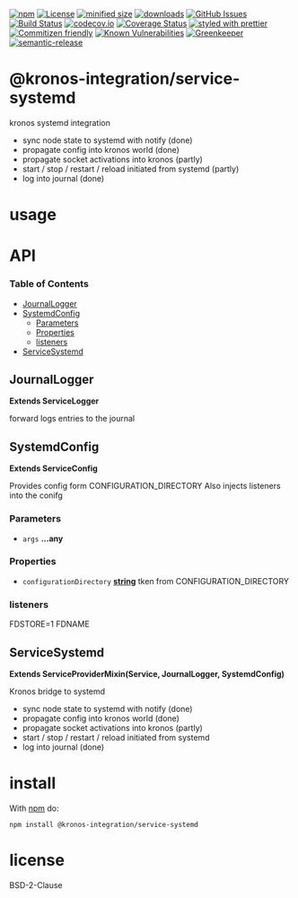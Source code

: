 [![npm](https://img.shields.io/npm/v/@kronos-integration/service-systemd.svg)](https://www.npmjs.com/package/@kronos-integration/service-systemd)
[![License](https://img.shields.io/badge/License-BSD%203--Clause-blue.svg)](https://opensource.org/licenses/BSD-3-Clause)
[![minified size](https://badgen.net/bundlephobia/min/@kronos-integration/service-systemd)](https://bundlephobia.com/result?p=@kronos-integration/service-systemd)
[![downloads](http://img.shields.io/npm/dm/@kronos-integration/service-systemd.svg?style=flat-square)](https://npmjs.org/package/@kronos-integration/service-systemd)
[![GitHub Issues](https://img.shields.io/github/issues/Kronos-Integration/service-systemd.svg?style=flat-square)](https://github.com/Kronos-Integration/service-systemd/issues)
[![Build Status](https://secure.travis-ci.org/Kronos-Integration/service-systemd.png)](http://travis-ci.org/Kronos-Integration/service-systemd)
[![codecov.io](http://codecov.io/github/Kronos-Integration/service-systemd/coverage.svg?branch=master)](http://codecov.io/github/Kronos-Integration/service-systemd?branch=master)
[![Coverage Status](https://coveralls.io/repos/Kronos-Integration/service-systemd/badge.svg)](https://coveralls.io/r/Kronos-Integration/service-systemd)
[![styled with prettier](https://img.shields.io/badge/styled_with-prettier-ff69b4.svg)](https://github.com/prettier/prettier)
[![Commitizen friendly](https://img.shields.io/badge/commitizen-friendly-brightgreen.svg)](http://commitizen.github.io/cz-cli/)
[![Known Vulnerabilities](https://snyk.io/test/github/Kronos-Integration/service-systemd/badge.svg)](https://snyk.io/test/github/Kronos-Integration/service-systemd)
[![Greenkeeper](https://badges.greenkeeper.io/Kronos-Integration/service-systemd.svg)](https://greenkeeper.io/)
[![semantic-release](https://img.shields.io/badge/%20%20%F0%9F%93%A6%F0%9F%9A%80-semantic--release-e10079.svg)](https://github.com/Kronos-Integration/service-systemd)

# @kronos-integration/service-systemd

kronos systemd integration

-   sync node state to systemd with notify (done)
-   propagate config into kronos world (done)
-   propagate socket activations into kronos (partly)
-   start / stop / restart / reload initiated from systemd (partly)
-   log into journal (done)

# usage

# API

<!-- Generated by documentation.js. Update this documentation by updating the source code. -->

### Table of Contents

-   [JournalLogger](#journallogger)
-   [SystemdConfig](#systemdconfig)
    -   [Parameters](#parameters)
    -   [Properties](#properties)
    -   [listeners](#listeners)
-   [ServiceSystemd](#servicesystemd)

## JournalLogger

**Extends ServiceLogger**

forward logs entries to the journal

## SystemdConfig

**Extends ServiceConfig**

Provides config form CONFIGURATION_DIRECTORY
Also injects listeners into the conifg

### Parameters

-   `args` **...any** 

### Properties

-   `configurationDirectory` **[string](https://developer.mozilla.org/docs/Web/JavaScript/Reference/Global_Objects/String)** tken from CONFIGURATION_DIRECTORY

### listeners

FDSTORE=1
FDNAME

## ServiceSystemd

**Extends ServiceProviderMixin(Service, JournalLogger, SystemdConfig)**

Kronos bridge to systemd

-   sync node state to systemd with notify (done)
-   propagate config into kronos world (done)
-   propagate socket activations into kronos (partly)
-   start / stop / restart / reload initiated from systemd
-   log into journal (done)

# install

With [npm](http://npmjs.org) do:

```shell
npm install @kronos-integration/service-systemd
```

# license

BSD-2-Clause
